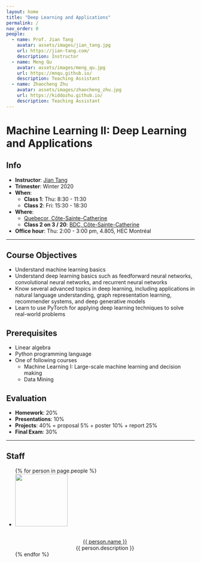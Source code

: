 ```yaml
---
layout: home
title: "Deep Learning and Applications"
permalink: /
nav_order: 0
people:
  - name: Prof. Jian Tang
    avatar: assets/images/jian_tang.jpg
    url: https://jian-tang.com/
    description: Instructor
  - name: Meng Qu
    avatar: assets/images/meng_qu.jpg
    url: https://mnqu.github.io/
    description: Teaching Assistant
  - name: Zhaocheng Zhu
    avatar: assets/images/zhaocheng_zhu.jpg
    url: https://kiddozhu.github.io/
    description: Teaching Assistant
---
```


Machine Learning II: Deep Learning and Applications
==================================================

Info
----

<!--
- **Instructeur**: [Jian Tang]
- **Trimestre**: Hiver 2020
- **Jours et heures**:
  - **Classe 1**: Jeu: 8:30 - 11:30
  - **Classe 2**: Ven: 15:30 - 18:30
- **Salle enseignant**:
  - [Quebecor, Côte-Sainte-Catherine][Quebecor]
  - **Classe 2 sur 3 / 20**: [BDC, Côte-Sainte-Catherine][BDC]

-----------
-->

- **Instructor**: [Jian Tang]
- **Trimester**: Winter 2020
- **When**:
  - **Class 1**: Thu: 8:30 - 11:30
  - **Class 2**: Fri: 15:30 - 18:30
- **Where**:
  - [Quebecor, Côte-Sainte-Catherine][Quebecor]
  - **Class 2 on 3 / 20**: [BDC, Côte-Sainte-Catherine][BDC]
- **Office hour**: Thu: 2:00 - 3:00 pm, 4.805, HEC Montréal

[Jian Tang]: https://jian-tang.com
[Quebecor]: https://www.hec.ca/campus/edifices/cote_sainte_catherine/1er_etage/salles_cours/quebecor.html
[BDC]: https://www.hec.ca/campus/edifices/cote_sainte_catherine/1er_etage/salles_cours/bdc.html

-----------

Course Objectives
-----------------
- Understand machine learning basics 
- Understand deep learning basics such as feedforward neural networks, convolutional neural networks, and recurrent neural networks
- Know several advanced topics in deep learning, including applications in natural language understanding, graph representation learning, recommender systems, and deep generative models
- Learn to use PyTorch for applying deep learning techniques to solve real-world problems

Prerequisites
-------------
- Linear algebra
- Python programming language
- One of following courses
  - Machine Learning I: Large-scale machine learning and decision making
  - Data Mining

Evaluation
----------
- **Homework**: 20%
- **Presentations**: 10%
- **Projects**: 40% = proposal 5% + poster 10% + report 25%
- **Final Exam**: 30%

-----------

Staff
-----

<ul class="list-style-none">
  {% for person in page.people %}
  <li class="d-inline-block mr-10">
    <table>
      <img src="{{ person.avatar }}" class="p-1" height="140" width="140"/>
    </table>
    <div align="center">
      <a href="{{ person.url }}">{{ person.name }}</a><br>
      {{ person.description }}<br>
    </div>
  </li>
  {% endfor %}
</ul>
